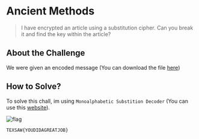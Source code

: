 # Ancient Methods
> I have encrypted an article using a substitution cipher. Can you break it and find the key within the article?

## About the Challenge
We were given an encoded message (You can download the file [here](substitution.txt))

## How to Solve?
To solve this chall, im using `Monoalphabetic Substition Decoder` (You can use this [website](https://www.dcode.fr/monoalphabetic-substitution)).

![flag](images/flag.png)

```
TEXSAW{YOUDIDAGREATJOB}
```